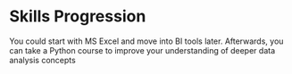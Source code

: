 # Skills Progression
You could start with MS Excel and move into BI tools later. Afterwards, you can take a Python course to improve your understanding of deeper data analysis concepts 
